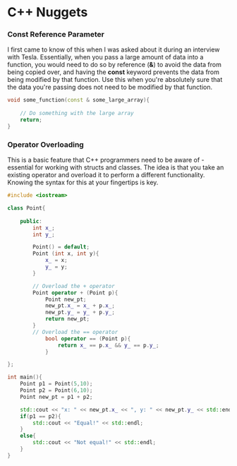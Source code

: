 # C++ Nuggets 

### Const Reference Parameter 

I first came to know of this when I was asked about it during an interview with Tesla. Essentially, when you pass a large amount of data into a function, you would need to do so by reference (**&**) to avoid the data from being copied over, and having the **const** keyword prevents the data from being modified by that function. Use this when you're absolutely sure that the data you're passing does not need to be modified by that function. 

```C++ 
void some_function(const & some_large_array){
	
	// Do something with the large array
	return;
}
```

### Operator Overloading

This is a basic feature that C++ programmers need to be aware of - essential for working with structs and classes. The idea is that you take an existing operator and overload it to perform a different functionality. Knowing the syntax for this at your fingertips is key. 

```c++
#include <iostream>

class Point{
    
    public: 
        int x_;
        int y_;

        Point() = default;
        Point (int x, int y){
            x_ = x;
            y_ = y;
        }

        // Overload the + operator 
        Point operator + (Point p){
            Point new_pt; 
            new_pt.x_ = x_ + p.x_; 
            new_pt.y_ = y_ + p.y_;
            return new_pt;
        }
        // Overload the == operator 
            bool operator == (Point p){
                return x_ == p.x_ && y_ == p.y_; 
            }

};

int main(){
    Point p1 = Point(5,10);
    Point p2 = Point(6,10);
    Point new_pt = p1 + p2; 

    std::cout << "x: " << new_pt.x_ << ", y: " << new_pt.y_ << std::endl;
    if(p1 == p2){
        std::cout << "Equal!" << std::endl;
    }
    else{
        std::cout << "Not equal!" << std::endl;
    }
}

```

